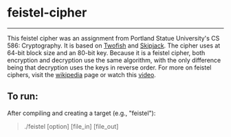 # feistel-cipher
---
This feistel cipher was an assignment from Portland Statue University's CS 586: Cryptography. It is based on [Twofish](https://en.wikipedia.org/wiki/Twofish) and [Skipjack](https://en.wikipedia.org/wiki/Skipjack_(cipher)). 
The cipher uses at 64-bit block size and an 80-bit key. Because it is a feistel cipher, both encryption and decryption use the same algorithm, with the only difference being that decryption uses the keys in reverse order.
For more on feistel ciphers, visit the [wikipedia](https://en.wikipedia.org/wiki/Feistel_cipher) page or watch this [video](https://www.youtube.com/watch?v=FGhj3CGxl8I).

## To run:
After compiling and creating a target (e.g., "feistel"):<br>
>./feistel [option] [file_in] [file_out]
